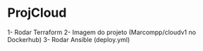 # ProjCloud

1- Rodar Terraform
2- Imagem do projeto (Marcompp/cloudv1 no Dockerhub)
3- Rodar Ansible (deploy.yml)